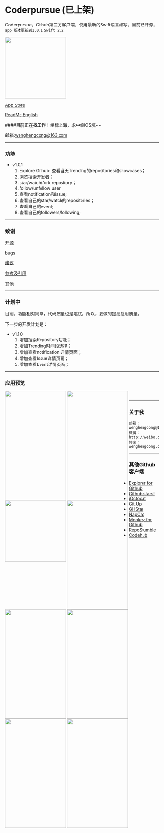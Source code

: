# Coderpursue (已上架)

Coderpursue，Github第三方客户端，使用最新的Swift语言编写，目前已开源。
`app 版本更新到1.0.1`
`Swift 2.2` 


<a href="url"><img src="https://github.com/wenghengcong/Coderpursue/blob/master/other/Screen%20Shot%202016-03-24%20at%208.25.36%20AM.png" height="200" width="200" ></a>

[App Store](https://itunes.apple.com/cn/app/coderpursue/id1094338006?l=en&mt=8)

[ReadMe English](https://github.com/wenghengcong/Coderpursue/blob/developer/README_En.md)  

####目前正在**找工作**！坐标上海，求中级iOS坑~~

邮箱:wenghengcong@163.com
  
***

### 功能

- v1.0.1
  1. Explore Github: 查看当天Trending的repositories和showcases；
  2. 浏览搜索开发者；
  3. star/watch/fork repository；
  4. follow/unfollow user;
  5. 查看notification和issue;
  6. 查看自己的star/watch的repositories；
  7. 查看自己的event;
  8. 查看自己的followers/following;

***
  
### 致谢

 [开源](https://github.com/wenghengcong/Coderpursue/blob/developer/doc/opensource.md)
 
 [bugs](https://github.com/wenghengcong/Coderpursue/blob/developer/doc/bugs.md)
 
 [建议](https://github.com/wenghengcong/Coderpursue/blob/developer/doc/suggestion.md)
 
 [参考及引用](https://github.com/wenghengcong/Coderpursue/blob/developer/doc/reference.md)
 
 [其他](https://github.com/wenghengcong/Coderpursue/blob/developer/doc/other.md) 
 
 ***
  
### 计划中

目前，功能相对简单，代码质量也是堪忧，所以，要做的提高应用质量。

下一步的开发计划是：

- v1.1.0
  1. 增加搜索Repository功能；
  2. 增加Trending时间段选择；
  3. 增加查看notification 详情页面；
  4. 增加查看Issue详情页面；
  5. 增加查看Event详情页面；

***

### 应用预览

<a href="url"><img src="https://github.com/wenghengcong/Coderpursue/blob/master/screenshot%2Fversion1.0%2Fpreview%2FIMG_1417.PNG" align="left" height="356" width="200" ></a>

<a href="url"><img src="https://github.com/wenghengcong/Coderpursue/blob/master/screenshot%2Fversion1.0%2Fpreview%2FIMG_1418.PNG" align="left" height="356" width="200" ></a>

<a href="url"><img src="https://github.com/wenghengcong/Coderpursue/blob/master/screenshot%2Fversion1.0%2Fpreview%2FIMG_1419.PNG" align="left" height="200" width="200" ></a>

<a href="url"><img src="https://github.com/wenghengcong/Coderpursue/blob/master/screenshot%2Fversion1.0%2Fpreview%2FIMG_1420.PNG" align="left" height="356" width="200" ></a>

<a href="url"><img src="https://github.com/wenghengcong/Coderpursue/blob/master/screenshot%2Fversion1.0%2Fpreview%2FIMG_1421.PNG" align="left" height="356" width="200" ></a>

<a href="url"><img src="https://github.com/wenghengcong/Coderpursue/blob/master/screenshot%2Fversion1.0%2Fpreview%2FIMG_1422.PNG" align="left" height="356" width="200" ></a>

<a href="url"><img src="https://github.com/wenghengcong/Coderpursue/blob/master/screenshot%2Fversion1.0%2Fpreview%2FIMG_1423.PNG" align="left" height="356" width="200" ></a>

<a href="url"><img src="https://github.com/wenghengcong/Coderpursue/blob/master/screenshot%2Fversion1.0%2Fpreview%2FIMG_1424.PNG" align="left" height="356" width="200" ></a>

<br />
  
***


### 关于我
	邮箱：wenghengcong@163.com
	微博：http://weibo.com/1820994470
	博客：wenghengcong.com

	
***

### 其他Github客户端

  - [Explorer for Github](https://itunes.apple.com/cn/app/explorer-for-github/id1032918575?l=en&mt=8)
  - [Github stars!](https://itunes.apple.com/cn/app/github-stars!-push-notifications/id856357021?l=en&mt=8)
  - [iOctocat](https://itunes.apple.com/cn/app/ioctocat-mobile-client-for/id669642611?l=en&mt=8)
  - [Git Up](https://itunes.apple.com/cn/app/git-up-whats-hot-on-github/id727039913?l=en&mt=8)
  - [GHStar](https://itunes.apple.com/cn/app/ghstar-github-client-for-browsing/id928868242?l=en&mt=8)
  - [NapCat](https://itunes.apple.com/cn/app/napcat-github-client-for-open/id606238223?l=en&mt=8)
  - [Monkey for Github](https://itunes.apple.com/cn/app/monkey-for-github/id1003765407?l=en&mt=8)
  - [RepoStumble](https://itunes.apple.com/cn/app/repostumble-discover-githubs/id761416981?l=en&mt=8)
  - [Codehub](https://itunes.apple.com/cn/app/codehub-a-client-for-github/id707173885?l=en&mt=8)
